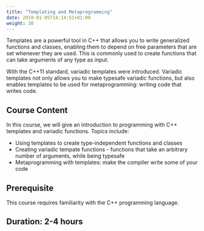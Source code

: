```yaml
---
title: "Templating and Metaprogramming"
date: 2019-01-05T14:14:51+01:00
weight: 30
---
```


Templates are a powerful tool in C++ that allows you to write
generalized functions and classes, enabling them to depend on free
parameters that are set whenever they are used. This is commonly used
to create functions that can take arguments of any type as input.

With the C++11 standard, variadic templates were introduced. Variadic
templates not only allows you to make typesafe variadic functions, but
also enables templates to be used for metaprogramming: writing code
that writes code.

## Course Content

In this course, we will give an introduction to programming with C++
templates and variadic functions. Topics include:

- Using templates to create type-independent functions and classes
- Creating variadic tempate functions - functions that take an
  arbitrary number of arguments, while being typesafe
- Metaprogramming with templates: make the compiler write some of your
  code

## Prerequisite

This course requires familiarity with the C++ programming language.

## Duration: 2-4 hours
